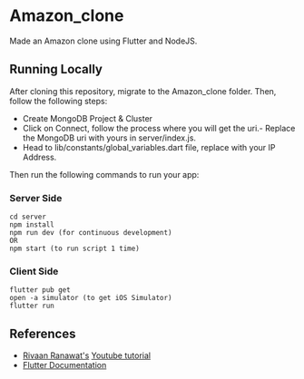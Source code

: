 # Amazon_clone

Made an Amazon clone using Flutter and NodeJS.

## Running Locally

After cloning this repository, migrate to the Amazon_clone folder. Then, follow the following steps:

- Create MongoDB Project & Cluster
- Click on Connect, follow the process where you will get the uri.- Replace the MongoDB uri with yours in server/index.js.
- Head to lib/constants/global_variables.dart file, replace with your IP Address.

Then run the following commands to run your app:

### Server Side
  
  ```console
  cd server
  npm install
  npm run dev (for continuous development)
  OR
  npm start (to run script 1 time)
  ```

### Client Side
  
  ```console
  flutter pub get
  open -a simulator (to get iOS Simulator)
  flutter run
  ```

## References

- [Rivaan Ranawat's](https://github.com/RivaanRanawat) [Youtube tutorial](https://www.youtube.com/watch?v=ylJz7N-dv1E)
- [Flutter Documentation](https://docs.flutter.dev/)

